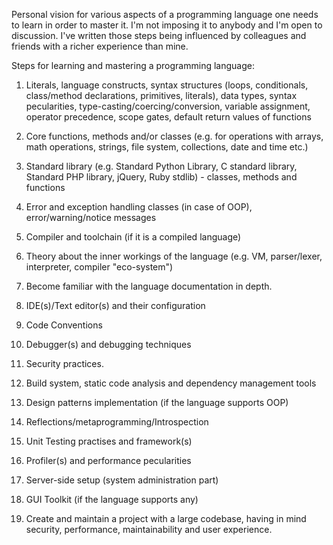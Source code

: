 Personal vision for various aspects of a programming language one needs to learn in order to
master it. I'm not imposing it to anybody and I'm open to discussion. I've written those
steps being influenced by colleagues and friends with a richer experience than mine.

Steps for learning and mastering a programming language:

1. Literals, language constructs, syntax structures (loops, conditionals, class/method
	declarations, primitives, literals), data types, syntax pecularities, type-casting/coercing/conversion,
	variable assignment, operator precedence, scope gates, default return values of functions
2. Core functions, methods and/or classes (e.g. for operations with arrays, math operations, strings,
   file system, collections, date and time etc.)
3. Standard library (e.g. Standard Python Library, C standard library,
	Standard PHP library, jQuery, Ruby stdlib) -
    classes, methods and functions
4. Error and exception handling classes (in case of OOP), error/warning/notice messages
5. Compiler and toolchain (if it is a compiled language)
6. Theory about the inner workings of the language (e.g. VM, parser/lexer,
	interpreter, compiler "eco-system")
7. Become familiar with the language documentation in depth.
7. IDE(s)/Text editor(s) and their configuration
8. Code Conventions
9. Debugger(s) and debugging techniques
10. Security practices.
11. Build system, static code analysis and dependency management tools
12. Design patterns implementation (if the language supports OOP)
14. Reflections/metaprogramming/Introspection
15. Unit Testing practises and framework(s)
16. Profiler(s) and performance pecularities
17. Server-side setup (system administration part)
18. GUI Toolkit (if the language supports any)

19. Create and maintain a project with a large codebase,
having in mind security, performance, maintainability
and user experience.
